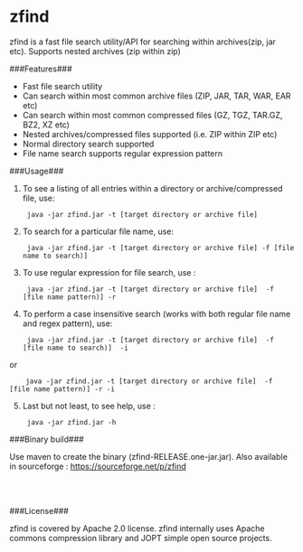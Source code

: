 zfind
=====

zfind is a fast file search utility/API for searching within archives(zip, jar etc). Supports nested archives (zip within zip)


###Features###

* Fast file search utility
* Can search within most common archive files (ZIP, JAR, TAR, WAR, EAR etc)
* Can search within most common compressed files (GZ, TGZ, TAR.GZ, BZ2, XZ etc)
* Nested archives/compressed files supported (i.e. ZIP within ZIP etc)
* Normal directory search supported
* File name search supports regular expression pattern


###Usage###

1. To see a listing of all entries within a directory or archive/compressed file, use:
        
        java -jar zfind.jar -t [target directory or archive file]

2. To search for a particular file name, use:
        
        java -jar zfind.jar -t [target directory or archive file] -f [file name to search)]

3. To use regular expression for file search, use :

        java -jar zfind.jar -t [target directory or archive file]  -f [file name pattern)] -r

4. To perform a case insensitive search (works with both regular file name and regex pattern), use:

        java -jar zfind.jar -t [target directory or archive file]  -f [file name to search)]  -i
or

        java -jar zfind.jar -t [target directory or archive file]  -f [file name pattern)] -r -i

5. Last but not least, to see help, use :

        java -jar zfind.jar -h



###Binary build###

Use maven to create the binary (zfind-RELEASE.one-jar.jar). Also available in sourceforge : https://sourceforge.net/p/zfind

<br/><br/>

###License###

zfind is covered by Apache 2.0 license. zfind internally uses Apache commons compression library and JOPT simple open source projects.